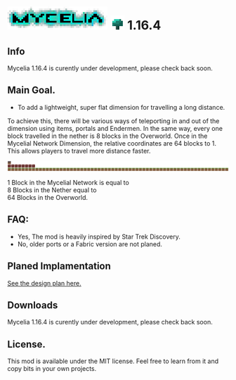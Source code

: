# ![Mycelia Logo](https://raw.githubusercontent.com/Mortimyrrh/Mycelia-Forge/main/icons/logox4.png) ![Mycelia Logo](https://raw.githubusercontent.com/Mortimyrrh/Mycelia-Forge/main/icons/mushroomx4.png) 1.16.4

## Info
Mycelia 1.16.4 is curently under development, please check back soon.  
  
## Main Goal. 
- To add a lightweight, super flat dimension for travelling a long distance.  
   
To achieve this, there will be various ways of teleporting in and out of the dimension using items, portals and Endermen. In the same way, every one block travelled in the nether is 8 blocks in the Overworld. Once in the Mycelial Network Dimension, the relative coordinates are 64 blocks to 1. This allows players to travel more distance faster.  
 
![1 Block in the Mycelial Network is equal to, 8 Blocks in the Nether is equal to, 64 Blocks in the Overworld](https://raw.githubusercontent.com/Mortimyrrh/Mycelia-Forge/main/icons/1-8-64%20x2.png)  

1 Block in the Mycelial Network is equal to    
8 Blocks in the Nether equal to  
64 Blocks in the Overworld.   
  
## FAQ: 
- Yes, The mod is heavily inspired by Star Trek Discovery.  
- No, older ports or a Fabric version are not planed.   
     
## Planed Implamentation  
[See the design plan here.](https://github.com/Mortimyrrh/Mycelia-Forge/blob/main/Design%20Plan.md)

## Downloads
Mycelia 1.16.4 is curently under development, please check back soon.  

## License. 
This mod is available under the MIT license. Feel free to learn from it and copy bits in your own projects.  

